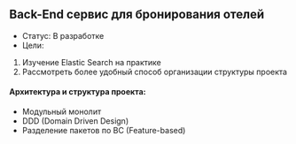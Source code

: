 ## Back-End сервис для бронирования отелей
- Статус: В разработке
- Цели:
1) Изучение Elastic Search на практике
2) Рассмотреть более удобный способ организации структуры проекта

#### Архитектура и структура проекта:
- Модульный монолит
- DDD (Domain Driven Design)
- Разделение пакетов по BC (Feature-based)
